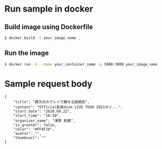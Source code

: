 
# Run sample in docker

## Build image using Dockerfile
```bash
$ docker build -t your_image_name .
```

## Run the image

```bash
$ docker run -d --name your_container_name -p 3000:3000 your_image_name
```

# Sample request body

```
{
    "title": "異次元のプレイで魅せる超絶技",
    "content": "Official髭男dism LIVE TOUR 2021ダイ...",
    "start_date": "2020.09.22",
    "start_time": "10:30",
    "organizer_name": "津野 和範",
    "is_greeter": false,
    "color": "#FFAF20",
    "avatar": "",
    "thumbnail": ""
}
```